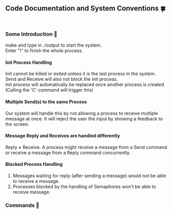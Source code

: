 ## Code Documentation and System Conventions 🍀
<br>



### Some Introduction 🍯
make and type in ./output to start the system. <br/>
Enter "!" to finish the whole process.<br/>

#### Init Process Handling
Init cannot be killed or exited unless it is the last process in the system. <br/>
Send and Receive will also not block the init process.<br/>
Init process will automatically be replaced once another process is created (Calling the 'C' command will trigger this)

#### Multiple Send(s) to the same Process
Our system will handle this by not allowing a process to receive multiple message at once. 
It will reject the user the input by showing a feedback to the screen. 

#### Message Reply and Receives are handled differently
Reply ≠ Receive. A process might receive a message from a Send command or receive a message from a Reply command concurrently. 

#### Blocked Process Handling
1. Messages waiting for reply (after sending a message) would not be able to receive a message.
2. Processes blocked by the handling of Semaphores won't be able to receive message. 

### Commands 🍵

